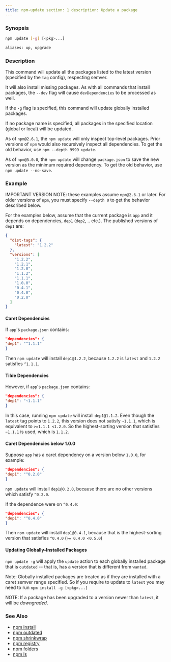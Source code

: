 ```yaml
---
title: npm-update section: 1 description: Update a package
---
```


### Synopsis

```bash
npm update [-g] [<pkg>...]

aliases: up, upgrade
```

### Description

This command will update all the packages listed to the latest version
(specified by the `tag` config), respecting semver.

It will also install missing packages. As with all commands that install packages, the `--dev` flag will
cause `devDependencies` to be processed as well.

If the `-g` flag is specified, this command will update globally installed packages.

If no package name is specified, all packages in the specified location (global or local) will be updated.

As of `npm@2.6.1`, the `npm update` will only inspect top-level packages. Prior versions of `npm` would also recursively
inspect all dependencies. To get the old behavior, use `npm --depth 9999 update`.

As of `npm@5.0.0`, the `npm update` will change `package.json` to save the new version as the minimum required
dependency. To get the old behavior, use `npm update --no-save`.

### Example

IMPORTANT VERSION NOTE: these examples assume `npm@2.6.1` or later. For older versions of `npm`, you must
specify `--depth 0` to get the behavior described below.

For the examples below, assume that the current package is `app` and it depends on dependencies, `dep1` (`dep2`, ..
etc.). The published versions of `dep1` are:

```json
{
  "dist-tags": {
    "latest": "1.2.2"
  },
  "versions": [
    "1.2.2",
    "1.2.1",
    "1.2.0",
    "1.1.2",
    "1.1.1",
    "1.0.0",
    "0.4.1",
    "0.4.0",
    "0.2.0"
  ]
}
```

#### Caret Dependencies

If `app`'s `package.json` contains:

```json
"dependencies": {
"dep1": "^1.1.1"
}
```

Then `npm update` will install `dep1@1.2.2`, because `1.2.2` is `latest` and
`1.2.2` satisfies `^1.1.1`.

#### Tilde Dependencies

However, if `app`'s `package.json` contains:

```json
"dependencies": {
"dep1": "~1.1.1"
}
```

In this case, running `npm update` will install `dep1@1.1.2`. Even though the `latest`
tag points to `1.2.2`, this version does not satisfy `~1.1.1`, which is equivalent to `>=1.1.1 <1.2.0`. So the
highest-sorting version that satisfies `~1.1.1` is used, which is `1.1.2`.

#### Caret Dependencies below 1.0.0

Suppose `app` has a caret dependency on a version below `1.0.0`, for example:

```json
"dependencies": {
"dep1": "^0.2.0"
}
```

`npm update` will install `dep1@0.2.0`, because there are no other versions which satisfy `^0.2.0`.

If the dependence were on `^0.4.0`:

```json
"dependencies": {
"dep1": "^0.4.0"
}
```

Then `npm update` will install `dep1@0.4.1`, because that is the highest-sorting version that
satisfies `^0.4.0` (`>= 0.4.0 <0.5.0`)

#### Updating Globally-Installed Packages

`npm update -g` will apply the `update` action to each globally installed package that is `outdated` -- that is, has a
version that is different from
`wanted`.

Note: Globally installed packages are treated as if they are installed with a caret semver range specified. So if you
require to update to `latest` you may need to run `npm install -g [<pkg>...]`

NOTE: If a package has been upgraded to a version newer than `latest`, it will be _downgraded_.

### See Also

* [npm install](/commands/npm-install)
* [npm outdated](/commands/npm-outdated)
* [npm shrinkwrap](/commands/npm-shrinkwrap)
* [npm registry](/using-npm/registry)
* [npm folders](/configuring-npm/folders)
* [npm ls](/commands/npm-ls)

